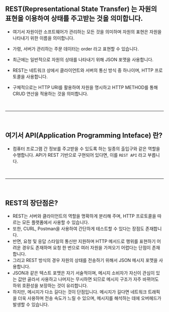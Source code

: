 ## REST(Representational State Transfer) 는 자원의 표현을 이용하여 상태를 주고받는 것을 의미합니다.
- 여기서 자원이란 소프트웨어가 관리하는 모든 것을 의미하며 자원의 표현은 자원을 나타내기 위한 이름을 의미합니다.
- 가령, 서버가 관리하는 주문 데이터는 order 라고 표현할 수 있습니다.
- 최근에는 일반적으로 자원의 상태를 나타내기 위해 JSON 포맷을 사용합니다.
- REST는 네트워크 상에서 클라이언트와 서버의 통신 방식 중 하나이며, HTTP 프로토콜을 사용합니다.
- 구체적으로는 HTTP URI를 활용하여 자원을 명시하고 HTTP METHOD를 통해 CRUD 연산을 적용하는 것을 의미합니다.

  <br>

---

  <br>

  

## 여기서 API(Application Programming Inteface) 란?
- 컴퓨터 프로그램 간 정보를 주고받을 수 있도록 하는 일종의 출입구와 같은 역할을 수행합니다. API가 REST 기반으로 구현되어 있다면, 이를 `REST API` 라고 부릅니다.



  <br>

---

  <br>

  

  

## REST의 장단점은? 
- REST는 서버와 클라이언트의 역할을 명확하게 분리해 주며, HTTP 프로토콜을 따르는 모든 플랫폼에서 사용할 수 있습니다.
- 또한, CURL, Postman을 사용하여 간단하게 테스트할 수 있다는 장점도 존재합니다.
- 반면, 요청 및 응답 스타일의 통신만 지원하며 HTTP 메서드로 행위를 표현하기 어려운 경우도 존재하며 요청 한 번으로 여러 자원을 가져오기 어렵다는 단점이 존재합니다.
- 그리고 REST 방식의 경우 자원의 상태를 전송하기 위해서 JSON 메시지 포맷을 사용합니다.
- JSON과 같은 텍스트 포맷은 자기 서술적이며, 메시지 소비자가 자신이 관심이 있는 값만 골라서 사용하고 나머지는 무시하면 되므로 메시지 구조가 자주 바뀌어도 하위 호환성을 보장하는 것이 유리합니다.
- 하지만, 메시지가 다소 길다는 것이 단점입니다. 메시지가 길다면 네트워크 트래픽을 더욱 사용하며 전송 속도가 느릴 수 있으며, 메시지를 해석하는 데에 오버헤드가 발생할 수 있습니다.


